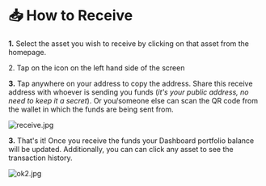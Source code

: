 # 📥 How to Receive



**1.** Select the asset you wish to receive by clicking on that asset from the homepage.

2\. Tap on the <img src="../../.gitbook/assets/Screen Shot 2022-07-02 at 6.13.33 AM.png" alt="" data-size="line">icon on the left hand side of the screen

**3.** Tap anywhere on your address to copy the address. Share this receive address with whoever is sending you funds (_it's your public address, no need to keep it a secret_). Or you/someone else can scan the QR code from the wallet in which the funds are being sent from.

![receive.jpg](https://shapeshift.zendesk.com/hc/article\_attachments/360014519920/receive.jpg)

**3.** That's it! Once you receive the funds your Dashboard portfolio balance will be updated. Additionally, you can can click any asset to see the transaction history.

![ok2.jpg](https://shapeshift.zendesk.com/hc/article\_attachments/360014519940/ok2.jpg)
